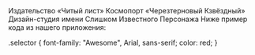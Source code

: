 <head>
   <title>ООО «Рога и копыта»</title>
   <link rel="Awesome" Arial, sans-serif, type="text/css" href="style.css" colour="red">
 <head> 
   
   <body>
<div class="element">Издательство «Читый лист»
   Космопорт «Черезтерновый Кзвёздный»
   Дизайн-студия имени Слишком Известного Персонажа
Ниже пример кода из нашего приложения:

.selector {
  font-family: "Awesome", Arial, sans-serif;
  color: red;
}